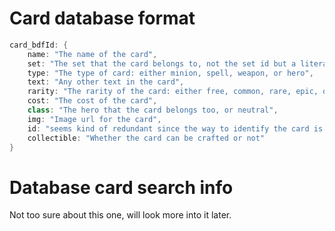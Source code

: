 # Card database format
```c++
card_bdfId: {
    name: "The name of the card",
    set: "The set that the card belongs to, not the set id but a literal name",
    type: "The type of card: either minion, spell, weapon, or hero",
    text: "Any other text in the card",
    rarity: "The rarity of the card: either free, common, rare, epic, or legendary",
    cost: "The cost of the card",
    class: "The hero that the card belongs too, or neutral",
    img: "Image url for the card",
    id: "seems kind of redundant since the way to identify the card is through the dbfId but maybe there's something Im missing",
    collectible: "Whether the card can be crafted or not"
}
```

# Database card search info
Not too sure about this one, will look more into it later.